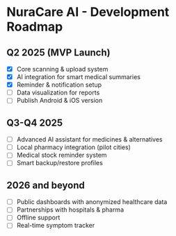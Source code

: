 # NuraCare AI - Development Roadmap

## Q2 2025 (MVP Launch)
- [x] Core scanning & upload system
- [x] AI integration for smart medical summaries
- [x] Reminder & notification setup
- [ ] Data visualization for reports
- [ ] Publish Android & iOS version

## Q3-Q4 2025
- [ ] Advanced AI assistant for medicines & alternatives
- [ ] Local pharmacy integration (pilot cities)
- [ ] Medical stock reminder system
- [ ] Smart backup/restore profiles

## 2026 and beyond
- [ ] Public dashboards with anonymized healthcare data
- [ ] Partnerships with hospitals & pharma
- [ ] Offline support
- [ ] Real-time symptom tracker
